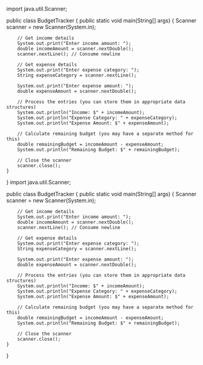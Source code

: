 import java.util.Scanner;

public class BudgetTracker {
    public static void main(String[] args) {
        Scanner scanner = new Scanner(System.in);

        // Get income details
        System.out.print("Enter income amount: ");
        double incomeAmount = scanner.nextDouble();
        scanner.nextLine(); // Consume newline

        // Get expense details
        System.out.print("Enter expense category: ");
        String expenseCategory = scanner.nextLine();

        System.out.print("Enter expense amount: ");
        double expenseAmount = scanner.nextDouble();

        // Process the entries (you can store them in appropriate data structures)
        System.out.println("Income: $" + incomeAmount);
        System.out.println("Expense Category: " + expenseCategory);
        System.out.println("Expense Amount: $" + expenseAmount);

        // Calculate remaining budget (you may have a separate method for this)
        double remainingBudget = incomeAmount - expenseAmount;
        System.out.println("Remaining Budget: $" + remainingBudget);

        // Close the scanner
        scanner.close();
    }
}
import java.util.Scanner;

public class BudgetTracker {
    public static void main(String[] args) {
        Scanner scanner = new Scanner(System.in);

        // Get income details
        System.out.print("Enter income amount: ");
        double incomeAmount = scanner.nextDouble();
        scanner.nextLine(); // Consume newline

        // Get expense details
        System.out.print("Enter expense category: ");
        String expenseCategory = scanner.nextLine();

        System.out.print("Enter expense amount: ");
        double expenseAmount = scanner.nextDouble();

        // Process the entries (you can store them in appropriate data structures)
        System.out.println("Income: $" + incomeAmount);
        System.out.println("Expense Category: " + expenseCategory);
        System.out.println("Expense Amount: $" + expenseAmount);

        // Calculate remaining budget (you may have a separate method for this)
        double remainingBudget = incomeAmount - expenseAmount;
        System.out.println("Remaining Budget: $" + remainingBudget);

        // Close the scanner
        scanner.close();
    }
}


<!---
Jilakarajithendra7/Jilakarajithendra7 is a ✨ special ✨ repository because its `README.md` (this file) appears on your GitHub profile.
You can click the Preview link to take a look at your changes.
--->
